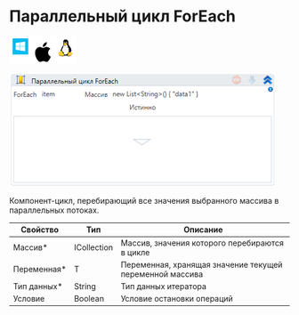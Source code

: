 # Параллельный цикл ForEach

![](<../../../.gitbook/assets/image (100) (1) (1) (34).png>)

![](<../../../.gitbook/assets/image (147).png>)

Компонент-цикл, перебирающий все значения выбранного массива в параллельных потоках.

| Свойство     | Тип         | Описание                                                 |
| ------------ | ----------- | -------------------------------------------------------- |
| Массив\*     | ICollection | Массив, значения которого перебираются в цикле           |
| Переменная\* | T           | Переменная, хранящая значение текущей переменной массива |
| Тип данных\* | String      | Тип данных итератора                                     |
| Условие      | Boolean     | Условие остановки операций                               |
